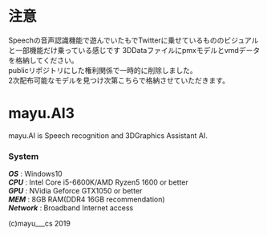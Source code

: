 # 注意
Speechの音声認識機能で遊んでいたもでTwitterに乗せているもののビジュアルと一部機能だけ乗っている感じです
3DDataファイルにpmxモデルとvmdデータを格納してください。  
publicリポジトリにした権利関係で一時的に削除しました。  
2次配布可能なモデルを見つけ次第こちらで格納させていただきます。

# mayu.AI3
mayu.AI is Speech recognition and 3DGraphics Assistant AI.
### System  
***OS***  : Windows10  
***CPU*** : Intel Core i5-6600K/AMD Ryzen5 1600 or better  
***GPU*** : NVidia Geforce GTX1050 or better  
***MEM*** : 8GB RAM(DDR4 16GB recommendation)  
***Network*** : Broadband Internet access
  
(c)mayu___cs 2019
